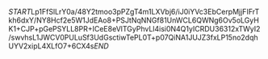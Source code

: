 $START$Lp1FfSlLrY0a/48Y2tmoo3pPZgT4m1LXVbj6/iJ0iYVc3EbCerpMjjFIFrTkh6dxY/NY8Hcf2e5W1JdEAo8+PSJtNqNNGf81UnWCL6QWNg6Ov5oLGyHK1+CJP+pGePSYLL8PR+ICeE8eVlTGyPhvLl4isi0N4Q1yICRDU36312xTWyI2/swvhsL1JWCV0PULuSf3UdGsctiwTePL0T+p07QiNA1JUJZ3fxLP15no2dqhUYV2xipL4XLfO7+6CX4s$END$